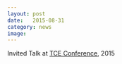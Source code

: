 ```yaml
---
layout: post
date:   2015-08-31
category: news
image: 
---
```


Invited Talk at [TCE Conference](http://tce.technion.ac.il/events/the-5th-annual-henry-taub-international-tce-conference/), 2015
